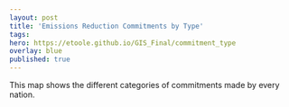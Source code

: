 ```yaml
---
layout: post
title: 'Emissions Reduction Commitments by Type'
tags:
hero: https://etoole.github.io/GIS_Final/commitment_type
overlay: blue
published: true
---
```


This map shows the different categories of commitments made by every nation.
